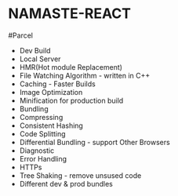 # NAMASTE-REACT



#Parcel
- Dev Build
- Local Server
- HMR(Hot module Replacement)
- File Watching Algorithm - written in C++
- Caching - Faster Builds
- Image Optimization
- Minification for production build
- Bundling
- Compressing
- Consistent Hashing
- Code Splitting
- Differential Bundling - support Other Browsers
- Diagnostic
- Error Handling
- HTTPs
- Tree Shaking - remove unsused code
- Different dev & prod bundles

